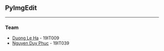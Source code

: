 ## PyImgEdit

---
### Team

- [Duong Le Ha](https://github.com/dglha) - 19IT009
- [Nguyen Duy Phuc](https://github.com/wymmndp) - 19IT039